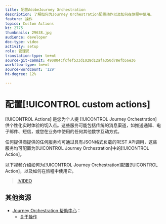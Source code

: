 ```yaml
---
title: 配置AdobeJourney Orchestration
description: 了解如何为Journey Orchestration配置动作以及如何在旅程中使用。
feature: 操作
topics: Custom Actions
kt: 2775
thumbnails: 29638.jpg
audience: developer
doc-type: video
activity: setup
role: 管理员
translation-type: tm+mt
source-git-commit: 490804cfcfef533d1028d12afa350d78efb56e36
workflow-type: tm+mt
source-wordcount: '129'
ht-degree: 12%

---
```



# 配置[!UICONTROL custom actions]

[!UICONTROL Actions] 是您为个人提 [!UICONTROL Journey Orchestration] 供个性化实时体验的切入点。这些服务可能包括传统的消息渠道，如推送通知、电子邮件、短信，或您在业务中使用的任何其他数字互动方式。

任何提供商提供的任何服务均可通过具有JSON格式负载的REST API调用，这些服务均可配置为[!UICONTROL Journey Orchestration]中的[!UICONTROL Action]。

以下视频介绍如何为[!UICONTROL Journey Orchestration]配置[!UICONTROL Action]，以及如何在旅程中使用它。

>[!VIDEO](https://video.tv.adobe.com/v/29638?quality=12)

## 其他资源

* [Journey Orchestration 帮助中心](https://docs.adobe.com/content/help/zh-Hans/journeys/using/journey-orchestration-home.html)：
   * [关于操作](https://docs.adobe.com/content/help/en/journeys/using/action-journeys/action.html)
